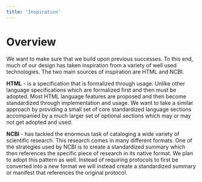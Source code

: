 ```yaml
---
title: 'Inspiration'
---
```


# Overview

We want to make sure that we build upon previous successes. To this end, much of our design has taken inspiration from a variety of well used technologies. The two main sources of inspiration are HTML and NCBI.

**HTML** - is a specification that is formalized through usage. Unlike other language specifications which are formalized first and then must be adopted. Most HTML language features are proposed and then become standardized through implementation and usage. We want to take a similar approach by providing a small set of core standardized language sections accompanied by a much larger set of optional sections which may or may not get adopted and used.

**NCBI** - has tackled the enormous task of cataloging a wide variety of scientific research. This research comes in many different formats. One of the strategies used by NCBI is to create a standardized summary which then references the specific piece of research in its native format. We plan to adopt this pattern as well. Instead of requiring protocols to first be converted into a new format we will instead create a standardized summary or manifest that references the original protocol.
